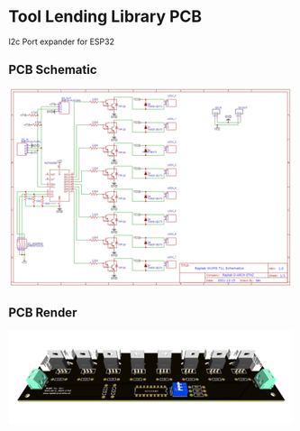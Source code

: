 # Tool Lending Library PCB

I2c Port expander for ESP32

## PCB Schematic
![WUMS PCB Schematic](https://github.com/raplab/wums_hardware/blob/d0231444d8b6970793123f40c839acdea5a7660f/toollendinglibrary/pcb/Schematic_tip_120_breakout_2021-12-20.png)

## PCB Render

![WUMS PCB Render](https://github.com/raplab/wums_hardware/blob/50d4507991f43f6b0b102dc7cb3e13cc4b9887b4/toollendinglibrary/pcb/pcb.JPG)
